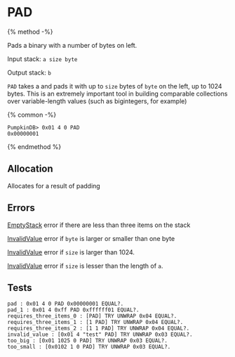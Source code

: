 # PAD

{% method -%}

Pads a binary with a number of bytes on left.

Input stack: `a size byte`

Output stack: `b`

`PAD` takes a and pads it with up to `size` bytes of `byte` on the left, up to 1024
bytes. This is an extremely important tool in building comparable collections over variable-length
values (such as bigintegers, for example)

{% common -%}

```
PumpkinDB> 0x01 4 0 PAD
0x00000001
```

{% endmethod %}

## Allocation

Allocates for a result of padding

## Errors

[EmptyStack](./errors/EmptyStack.md) error if there are less than three items on the stack

[InvalidValue](./errors/InvalidValue.md) error if `byte` is larger or smaller than one byte

[InvalidValue](./errors/InvalidValue.md) error if `size` is larger than 1024.

[InvalidValue](./errors/InvalidValue.md) error if `size` is lesser than the length of `a`.

## Tests

```test
pad : 0x01 4 0 PAD 0x00000001 EQUAL?.
pad_1 : 0x01 4 0xff PAD 0xffffff01 EQUAL?.
requires_three_items_0 : [PAD] TRY UNWRAP 0x04 EQUAL?.
requires_three_items_1 : [1 PAD] TRY UNWRAP 0x04 EQUAL?.
requires_three_items_2 : [1 1 PAD] TRY UNWRAP 0x04 EQUAL?.
invalid_value : [0x01 4 "test" PAD] TRY UNWRAP 0x03 EQUAL?.
too_big : [0x01 1025 0 PAD] TRY UNWRAP 0x03 EQUAL?.
too_small : [0x0102 1 0 PAD] TRY UNWRAP 0x03 EQUAL?.
```
